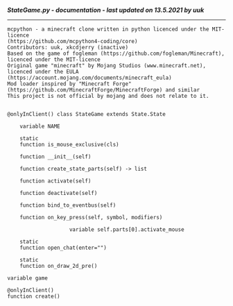 ***StateGame.py - documentation - last updated on 13.5.2021 by uuk***
___

    mcpython - a minecraft clone written in python licenced under the MIT-licence 
    (https://github.com/mcpython4-coding/core)
    Contributors: uuk, xkcdjerry (inactive)
    Based on the game of fogleman (https://github.com/fogleman/Minecraft), licenced under the MIT-licence
    Original game "minecraft" by Mojang Studios (www.minecraft.net), licenced under the EULA
    (https://account.mojang.com/documents/minecraft_eula)
    Mod loader inspired by "Minecraft Forge" (https://github.com/MinecraftForge/MinecraftForge) and similar
    This project is not official by mojang and does not relate to it.


    @onlyInClient() class StateGame extends State.State

        variable NAME

        static
        function is_mouse_exclusive(cls)

        function __init__(self)

        function create_state_parts(self) -> list

        function activate(self)

        function deactivate(self)

        function bind_to_eventbus(self)

        function on_key_press(self, symbol, modifiers)

                        variable self.parts[0].activate_mouse

        static
        function open_chat(enter="")

        static
        function on_draw_2d_pre()

    variable game

    @onlyInClient()
    function create()
